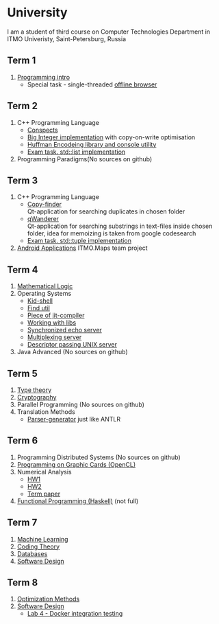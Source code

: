 # University
I am a student of third course on Computer Technologies Department in ITMO Univeristy, Saint-Petersburg, Russia
## Term 1
1. [Programming intro](https://github.com/hazzus/Prog-intro-in-ITMO)
    * Special task - single-threaded [offline browser](https://github.com/hazzus/Java-Offline-Browser)
## Term 2
1. C++ Programming Language
    * [Conspects](https://github.com/hazzus/cpp-conspects)
    * [Big Integer implementation](https://github.com/hazzus/cpp-bigint) with copy-on-write optimisation
    * [Huffman Encodeing library and console utility](https://github.com/hazzus/huffman_coding)
    * [Exam task. std::list implementation](https://github.com/hazzus/list)
2. Programming Paradigms(No sources on github)
## Term 3
1. C++ Programming Language
    * [Copy-finder](https://github.com/hazzus/copy-finder)  
    Qt-application for searching duplicates in chosen folder
    * [qWanderer](https://github.com/hazzus/qWanderer)  
    Qt-application for searching substrings in text-files inside chosen folder, idea for memoizing is taken from google codesearch
    * [Exam task. std::tuple implementation](https://github.com/hazzus/tuple)
2. [Android Applications](https://github.com/hazzus/AndroidCourse) ITMO.Maps team project
## Term 4
1. [Mathematical Logic](https://github.com/hazzus/math-logic)
2. Operating Systems
    * [Kid-shell](https://github.com/hazzus/os-kidshell)
    * [Find util](https://github.com/hazzus/os-find)
    * [Piece of jit-compiler](https://github.com/hazzus/os-jit)
    * [Working with libs](https://github.com/hazzus/os-lib)
    * [Synchronized echo server](https://github.com/hazzus/os-net)
    * [Multiplexing server](https://github.com/hazzus/os-net-multiplexing)
    * [Descriptor passing UNIX server](https://github.com/hazzus/os-net-descriptor-passing)
3. Java Advanced (No sources on github)
## Term 5
1. [Type theory](https://github.com/hazzus/type-theory)
2. [Cryptography](https://github.com/hazzus/cryptography)
3. Parallel Programming (No sources on github)
4. Translation Methods
   * [Parser-generator](https://github.com/hazzus/parsogen) just like ANTLR
## Term 6
1. Programming Distributed Systems (No sources on github)
2. [Programming on Graphic Cards (OpenCL)](https://github.com/hazzus/opencl)
3. Numerical Analysis
   * [HW1](https://github.com/IEclipseI/numerical-analysis-hw1)
   * [HW2](https://github.com/hazzus/numanal-hw2)
   * [Term paper](https://github.com/hazzus/numanal-term-paper)
4. [Functional Programming (Haskell)](https://github.com/hazzus/funcprog) (not full)

## Term 7
1. [Machine Learning](https://github.com/hazzus/ml)
2. [Coding Theory](https://github.com/hazzus/coding-theory)
3. [Databases](https://github.com/hazzus/databases)
4. [Software Design](https://github.com/hazzus/software-design)

## Term 8
1. [Optimization Methods](https://github.com/hazzus/optimization-methods)
2. [Software Design](https://github.com/hazzus/software-design)
   * [Lab 4 - Docker integration testing](https://github.com/hazzus/sd-trade-lab4)

